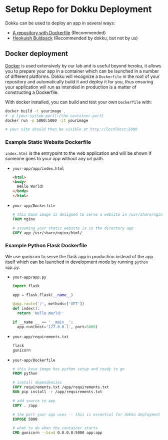 # Setup Repo for Dokku Deployment

Dokku can be used to deploy an app in several ways:
- [A repository with Dockerfile](https://dokku.com/docs/deployment/builders/dockerfiles/) (Recommended)
- [Heokuish Buldpack](https://dokku.com/docs/deployment/builders/herokuish-buildpacks/) (Recommended by dokku, but not by us)

## Docker deployment

[Docker](https://www.docker.com/) is used extensively by our lab and is useful beyond heroku, it allows you to prepare your app in a container which can be launched in a number of different platforms. Dokku will recognize a `Dockerfile` in the root of your repository and automatically build it and deploy it for you, thus ensuring your application will run as intended in production is a matter of constructing a Dockerfile.

With docker installed, you can build and test your own `Dockerfile` with:
```bash
docker build -t yourimage .
# -p [your-system-port]:[the-container-port]
docker run -p 5000:5000 -it yourimage

# your site should then be visible at http://localhost:5000
```

### Example Static Website Dockerfile

`index.html` is the entrypoint to the web application and will be shown if someone goes to your app without any url path.

- `your-app/app/index.html`
  ```html
  <html>
  <body>
    Hello World!
  </body>
  </html>
  ```
- `your-app/Dockerfile`
  ```Dockerfile
  # this base image is designed to serve a website in /usr/share/nginx/html/
  FROM nginx

  # assuming your static website is in the directory app
  COPY app /usr/share/nginx/html/
  ```

### Example Python Flask Dockerfile

We use gunicorn to serve the flask app in production instead of the app itself which can be launched in development mode by running `python app.py`.

- `your-app/app.py`
  ```python
  import flask

  app = flask.Flask(__name__)

  @app.route('/', methods=['GET'])
  def index():
    return 'Hello World!'

  if __name __ == '__main__':
    app.run(host='127.0.0.1', port=5000)
  ```
- `your-app/requirements.txt`
  ```txt
  flask
  gunicorn
  ```
- `your-app/Dockerfile`
  ```Dockerfile
  # this base image has python setup and ready to go
  FROM python

  # install dependencies
  COPY requirements.txt /app/requirements.txt
  RUN pip install -r /app/requirements.txt

  # add source to app
  COPY . /app

  # the port your app uses -- this is essential for dokku deployment
  EXPOSE 5000

  # what to do when the container starts
  CMD gunicorn --bind 0.0.0.0:5000 app:app
  ```
